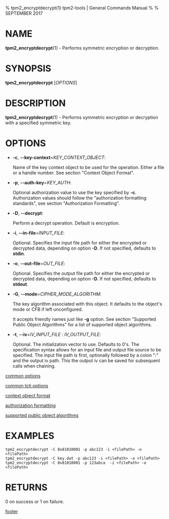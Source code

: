 % tpm2_encryptdecrypt(1) tpm2-tools | General Commands Manual
%
% SEPTEMBER 2017

# NAME

**tpm2_encryptdecrypt**(1) - Performs symmetric encryption or decryption.

# SYNOPSIS

**tpm2_encryptdecrypt** [*OPTIONS*]

# DESCRIPTION

**tpm2_encryptdecrypt**(1) - Performs symmetric encryption or decryption with a
specified symmetric key.

# OPTIONS

  * **-c**, **--key-context**=_KEY\_CONTEXT\_OBJECT_:

    Name of the key context object to be used for the  operation. Either a file
    or a handle number. See section "Context Object Format".

  * **-p**, **--auth-key**=_KEY\_AUTH_:

    Optional authorization value to use the key specified by **-c**.
    Authorization values should follow the "authorization formatting standards",
    see section "Authorization Formatting".

  * **-D**, **--decrypt**:

    Perform a decrypt operation. Default is encryption.

  * **-i**, **--in-file**=_INPUT\_FILE_:

    Optional. Specifies the input file path for either the encrypted or decrypted
    data, depending on option **-D**. If not specified, defaults to **stdin**.

  * **-o**, **--out-file**=_OUT\_FILE_:

    Optional. Specifies the output file path for either the encrypted or decrypted
    data, depending on option **-D**. If not specified, defaults to **stdout**.

  * **-G**, **--mode**=_CIPHER\_MODE\_ALGORITHM_:

    The key algorithm associated with this object. It defaults to the object's
    mode or CFB if left unconfigured.

    It accepts friendly names just like **-g** option.
    See section "Supported Public Object Algorithms" for a list
    of supported object algorithms.

  * **-t**, **--iv**=_IV\_INPUT\_FILE_ : _IV\_OUTPUT\_FILE_:

    Optional. The initialization vector to use. Defaults to 0's. The specification
  syntax allows for an input file and output file source to be specified. The input file
  path is first, optionally followed by a colon ":" and the output iv path. This the output
  iv can be saved for subsequent calls when chaining.

[common options](common/options.md)

[common tcti options](common/tcti.md)

[context object format](common/ctxobj.md)

[authorization formatting](common/authorizations.md)

[supported public object algorithms](common/object-alg.md)

# EXAMPLES

```
tpm2_encryptdecrypt -C 0x81010001 -p abc123 -i <filePath> -o <filePath>
tpm2_encryptdecrypt -C key.dat -p abc123 -i <filePath> -o <filePath>
tpm2_encryptdecrypt -C 0x81010001 -p 123abca  -i <filePath> -o <filePath>
```

# RETURNS

0 on success or 1 on failure.

[footer](common/footer.md)

